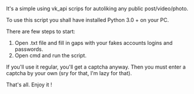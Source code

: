 It's a simple using vk_api scrips for autoliking any public post/video/photo.

To use this script you shall have installed Python 3.0 + on your PC.

There are few steps to start:
1. Open .txt file and fill in gaps with your fakes accounts logins and passwords.
2. Open cmd and run the script.

If you'll use it regular, you'll get a captcha anyway. Then you must enter a captcha by your own (sry for that, I'm lazy for that).

That's all. Enjoy it !
